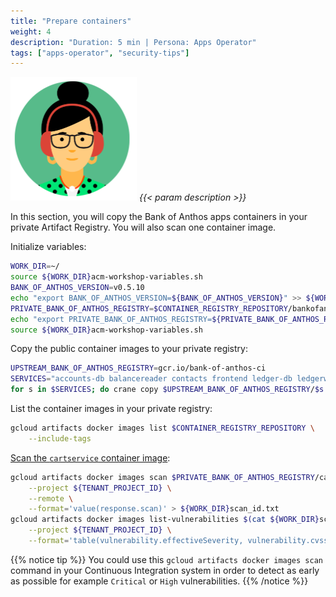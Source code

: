 ```yaml
---
title: "Prepare containers"
weight: 4
description: "Duration: 5 min | Persona: Apps Operator"
tags: ["apps-operator", "security-tips"]
---
```

![Apps Operator](/images/apps-operator.png)
_{{< param description >}}_

In this section, you will copy the Bank of Anthos apps containers in your private Artifact Registry. You will also scan one container image.

Initialize variables:
```Bash
WORK_DIR=~/
source ${WORK_DIR}acm-workshop-variables.sh
BANK_OF_ANTHOS_VERSION=v0.5.10
echo "export BANK_OF_ANTHOS_VERSION=${BANK_OF_ANTHOS_VERSION}" >> ${WORK_DIR}acm-workshop-variables.sh
PRIVATE_BANK_OF_ANTHOS_REGISTRY=$CONTAINER_REGISTRY_REPOSITORY/bankofanthos
echo "export PRIVATE_BANK_OF_ANTHOS_REGISTRY=${PRIVATE_BANK_OF_ANTHOS_REGISTRY}" >> ${WORK_DIR}acm-workshop-variables.sh
source ${WORK_DIR}acm-workshop-variables.sh
```

Copy the public container images to your private registry:
```Bash
UPSTREAM_BANK_OF_ANTHOS_REGISTRY=gcr.io/bank-of-anthos-ci
SERVICES="accounts-db balancereader contacts frontend ledger-db ledgerwriter loadgenerator transactionhistory userservice"
for s in $SERVICES; do crane copy $UPSTREAM_BANK_OF_ANTHOS_REGISTRY/$s:$BANK_OF_ANTHOS_VERSION $PRIVATE_BANK_OF_ANTHOS_REGISTRY/$s:$BANK_OF_ANTHOS_VERSION; done
```

List the container images in your private registry:
```Bash
gcloud artifacts docker images list $CONTAINER_REGISTRY_REPOSITORY \
    --include-tags
```

[Scan the `cartservice` container image](https://cloud.google.com/container-analysis/docs/on-demand-scanning-howto):
```Bash
gcloud artifacts docker images scan $PRIVATE_BANK_OF_ANTHOS_REGISTRY/cartservice:$BANK_OF_ANTHOS_VERSION \
    --project ${TENANT_PROJECT_ID} \
    --remote \
    --format='value(response.scan)' > ${WORK_DIR}scan_id.txt
gcloud artifacts docker images list-vulnerabilities $(cat ${WORK_DIR}scan_id.txt) \
    --project ${TENANT_PROJECT_ID} \
    --format='table(vulnerability.effectiveSeverity, vulnerability.cvssScore, noteName, vulnerability.packageIssue[0].affectedPackage, vulnerability.packageIssue[0].affectedVersion.name, vulnerability.packageIssue[0].fixedVersion.name)'
```
{{% notice tip %}}
You could use this `gcloud artifacts docker images scan` command in your Continuous Integration system in order to detect as early as possible for example `Critical` or `High` vulnerabilities.
{{% /notice %}}